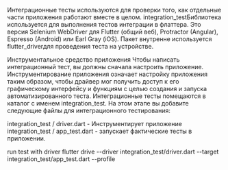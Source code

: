 Интеграционные тесты используются для проверки того, как отдельные части приложения работают вместе в целом. integration_testБиблиотека используется для выполнения тестов интеграции в флаттера. Это версия Selenium WebDriver для Flutter (общий веб), Protractor (Angular), Espresso (Android) или Earl Gray (iOS). Пакет внутренне используется flutter_driverдля проведения теста на устройстве.

Инструментальное средство приложения
Чтобы написать интеграционный тест, вы должны сначала настроить приложение. Инструментирование приложения означает настройку приложения таким образом, чтобы драйвер мог получить доступ к его графическому интерфейсу и функциям с целью создания и запуска автоматизированного теста. Интеграционные тесты помещаются в каталог с именем integration_test. На этом этапе вы добавите следующие файлы для интеграционного тестирования:

integration_test / driver.dart - Инструментирует приложение
integration_test / app_test.dart - запускает фактические тесты в приложении.


run test with driver flutter drive --driver integration_test/driver.dart --target integration_test/app_test.dart --profile
